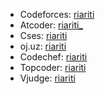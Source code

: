 - Codeforces: [riariti](https://codeforces.com/profile/riariti)
- Atcoder: [riariti_](https://atcoder.jp/users/riariti_)
- Cses: [riariti](https://cses.fi/user/159295/)
- oj.uz: [riariti](https://oj.uz/profile/riariti)
- Codechef: [riariti](https://www.codechef.com/users/riariti)
- Topcoder: [riariti](https://profiles.topcoder.com/riariti)
- Vjudge: [riariti](https://vjudge.net/user/riariti)
